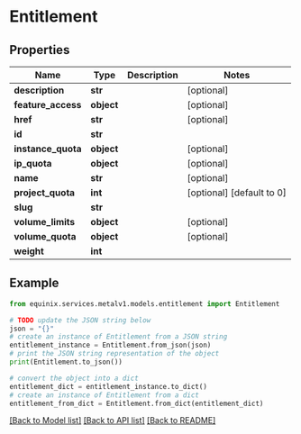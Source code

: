 # Entitlement


## Properties

Name | Type | Description | Notes
------------ | ------------- | ------------- | -------------
**description** | **str** |  | [optional] 
**feature_access** | **object** |  | [optional] 
**href** | **str** |  | [optional] 
**id** | **str** |  | 
**instance_quota** | **object** |  | [optional] 
**ip_quota** | **object** |  | [optional] 
**name** | **str** |  | [optional] 
**project_quota** | **int** |  | [optional] [default to 0]
**slug** | **str** |  | 
**volume_limits** | **object** |  | [optional] 
**volume_quota** | **object** |  | [optional] 
**weight** | **int** |  | 

## Example

```python
from equinix.services.metalv1.models.entitlement import Entitlement

# TODO update the JSON string below
json = "{}"
# create an instance of Entitlement from a JSON string
entitlement_instance = Entitlement.from_json(json)
# print the JSON string representation of the object
print(Entitlement.to_json())

# convert the object into a dict
entitlement_dict = entitlement_instance.to_dict()
# create an instance of Entitlement from a dict
entitlement_from_dict = Entitlement.from_dict(entitlement_dict)
```
[[Back to Model list]](../README.md#documentation-for-models) [[Back to API list]](../README.md#documentation-for-api-endpoints) [[Back to README]](../README.md)


